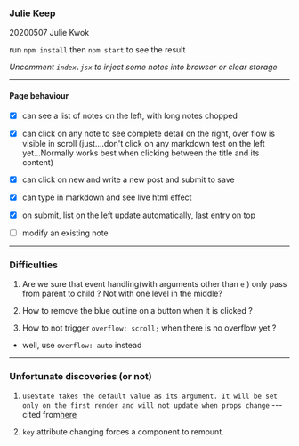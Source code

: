### Julie Keep

20200507 Julie Kwok

run `npm install` then `npm start` to see the result

_Uncomment `index.jsx` to inject some notes into browser or clear storage_



* * *
#### Page behaviour

- [x] can see a list of notes on the left, with long notes chopped
- [x] can click on any note to see complete detail on the right, over flow is visible in scroll (just....don't click on any markdown test on the left yet...Normally works best when clicking between the title and its content)
- [x] can click on new and write a new post and submit to save
- [x] can type in markdown and see live html effect
- [x] on submit, list on the left update automatically, last entry on top

- [ ] modify an existing note   

* * *
### Difficulties

1. Are we sure that event handling(with arguments other than `e` ) only pass from parent to child ? Not with one level in the middle?

2. How to remove the blue outline on a button when it is clicked ?

3. How to not trigger `overflow: scroll;` when there is no overflow yet ? 
- well, use `overflow: auto` instead

* * *
### Unfortunate discoveries (or not)
1. `useState takes the default value as its argument. It will be set only on the first render and will not update when props change` --- cited from[here](https://stackoverflow.com/questions/55316225/usestate-not-setting-variable)

2. `key` attribute changing forces a component to remount.
